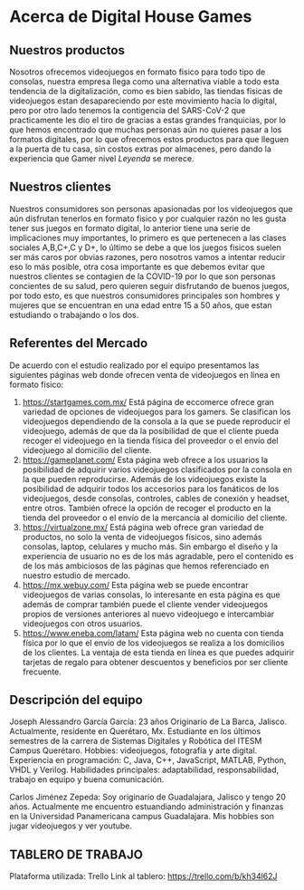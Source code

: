 # Acerca de Digital House Games

## Nuestros productos
Nosotros ofrecemos videojuegos en formato fisico para todo tipo de consolas, nuestra empresa llega como una alternativa viable a todo esta tendencia de la digitalización, como es bien sabido, las tiendas fisicas de videojuegos estan desapareciendo por este movimiento hacia lo digital, pero por otro lado tenemos la contigencia del SARS-CoV-2 que practicamente les dio el tiro de gracias a estas grandes franquicias, por lo que hemos encontrado que muchas personas aún no quieres pasar a los formatos digitales, por lo que ofrecemos estos productos para que lleguen a la puerta de tu casa, sin costos extras por almacenes, pero dando la experiencia que Gamer nivel *Leyenda* se merece.

## Nuestros clientes
Nuestros consumidores son personas apasionadas por los videojuegos que aún disfrutan tenerlos en formato fisico y por cualquier razón no les gusta tener sus juegos en formato digital, lo anterior tiene una serie de implicaciones muy importantes, lo primero es que pertenecen a las clases sociales A,B,C+,C y D+, lo último se debe a que los juegos fisicos suelen ser más caros por obvias razones, pero nosotros vamos a intentar reducir eso lo más posible, otra cosa importante es que debemos evitar que nuestros clientes se contagien de la COVID-19 por lo que son personas concientes de su salud, pero quieren seguir disfrutando de buenos juegos, por todo esto, es que nuestros consumidores principales son hombres y mujeres que se encuentran en una edad entre 15 a 50 años, que estan estudiando o trabajando o los dos. 

## Referentes del Mercado

De acuerdo con el estudio realizado por el equipo presentamos las siguientes páginas web donde ofrecen venta de videojuegos en línea en formato físico:
1) https://startgames.com.mx/
	Está página de eccomerce ofrece gran variedad de opciones de videojuegos para los gamers. Se clasifican los videojuegos dependiendo de la consola a la que se puede reproducir el videojuego, además de que da la posibilidad de que el cliente pueda recoger el videojuego en la tienda física del proveedor o el envío del videojuego al domicilio del cliente.
2) https://gameplanet.com/
	Esta página web ofrece a los usuarios la posibilidad de adquirir varios videojuegos clasificados por la consola en la que pueden reproducirse. Además de los videojuegos existe la posibilidad de adquirir todos los accesorios para los fanáticos de los videojuegos, desde consolas, controles, cables de conexión y headset, entre otros. También ofrece la opción de recoger el producto en la tienda del proveedor o el envío de la mercancía al domicilio del cliente.
3) https://virtualzone.mx/
	Está página web ofrece gran variedad de productos, no solo la venta de videojuegos físicos, sino además consolas, laptop, celulares y mucho más. Sin embargo el diseño y la experiencia de usuario no es de los más agradable, pero el contenido es de los más ambiciosos de las páginas que hemos referenciado en nuestro estudio de mercado.
4) https://mx.webuy.com/
	Esta página web se puede encontrar videojuegos de varias consolas, lo interesante en esta página es que además de comprar también puede el cliente vender videojuegos propios de versiones anteriores al nuevo videojuego e intercambiar videojuegos con otros usuarios. 		
5) https://www.eneba.com/latam/
	Esta página web no cuenta con tienda física por lo que el envío de los videojuegos se realiza a los domicilios de los clientes. La ventaja de esta tienda en línea es que puedes adquirir tarjetas de regalo para obtener descuentos y beneficios por ser cliente frecuente.


## Descripción del equipo
Joseph Alessandro García García:
23 años
Originario de La Barca, Jalisco. Actualmente, residente en Querétaro, Mx.
Estudiante en los últimos semestres de la carrera de Sistemas Digitales y Robótica del ITESM Campus Querétaro.
Hobbies: videojuegos, fotografía y arte digital. 
Experiencia en programación: C, Java, C++, JavaScript, MATLAB, Python, VHDL y Verilog.
Habilidades principales: adaptabilidad, responsabilidad, trabajo en equipo y buena comunicación.

Carlos Jiménez Zepeda:
Soy originario de Guadalajara, Jalisco y tengo 20 años.
Actualmente me encuentro estuandiando administración y finanzas en la Universidad Panamericana campus Guadalajara.
Mis hobbies son jugar videojuegos y ver youtube.



## TABLERO DE TRABAJO
Plataforma utilizada: Trello
Link al tablero: https://trello.com/b/kh34l62J
